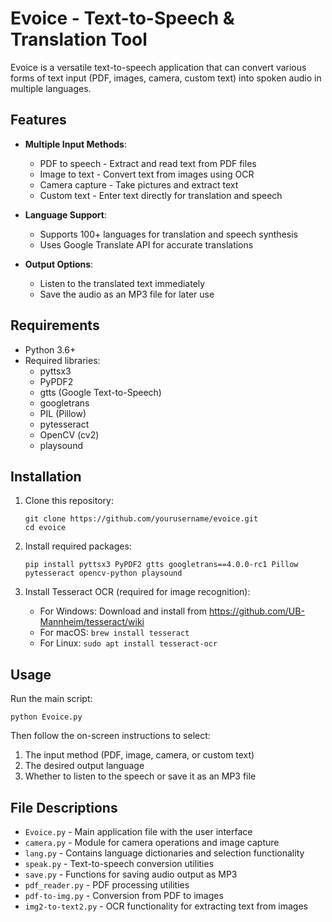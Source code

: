 # Evoice - Text-to-Speech & Translation Tool

Evoice is a versatile text-to-speech application that can convert various forms of text input (PDF, images, camera, custom text) into spoken audio in multiple languages.

## Features

- **Multiple Input Methods**:
  - PDF to speech - Extract and read text from PDF files
  - Image to text - Convert text from images using OCR
  - Camera capture - Take pictures and extract text
  - Custom text - Enter text directly for translation and speech

- **Language Support**:
  - Supports 100+ languages for translation and speech synthesis
  - Uses Google Translate API for accurate translations

- **Output Options**:
  - Listen to the translated text immediately
  - Save the audio as an MP3 file for later use

## Requirements

- Python 3.6+
- Required libraries:
  - pyttsx3
  - PyPDF2
  - gtts (Google Text-to-Speech)
  - googletrans
  - PIL (Pillow)
  - pytesseract
  - OpenCV (cv2)
  - playsound

## Installation

1. Clone this repository:
   ```
   git clone https://github.com/yourusername/evoice.git
   cd evoice
   ```

2. Install required packages:
   ```
   pip install pyttsx3 PyPDF2 gtts googletrans==4.0.0-rc1 Pillow pytesseract opencv-python playsound
   ```

3. Install Tesseract OCR (required for image recognition):
   - For Windows: Download and install from https://github.com/UB-Mannheim/tesseract/wiki
   - For macOS: `brew install tesseract`
   - For Linux: `sudo apt install tesseract-ocr`

## Usage

Run the main script:
```
python Evoice.py
```

Then follow the on-screen instructions to select:
1. The input method (PDF, image, camera, or custom text)
2. The desired output language
3. Whether to listen to the speech or save it as an MP3 file

## File Descriptions

- `Evoice.py` - Main application file with the user interface
- `camera.py` - Module for camera operations and image capture
- `lang.py` - Contains language dictionaries and selection functionality
- `speak.py` - Text-to-speech conversion utilities
- `save.py` - Functions for saving audio output as MP3
- `pdf_reader.py` - PDF processing utilities
- `pdf-to-img.py` - Conversion from PDF to images
- `img2-to-text2.py` - OCR functionality for extracting text from images